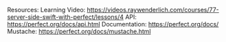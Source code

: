 Resources:
Learning Video: https://videos.raywenderlich.com/courses/77-server-side-swift-with-perfect/lessons/4
API: https://perfect.org/docs/api.html
Documentation: https://perfect.org/docs/
Mustache: https://perfect.org/docs/mustache.html
